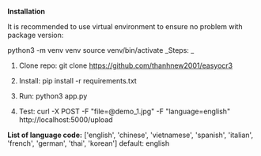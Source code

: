 **Installation**

It is recommended to use virtual environment to ensure no problem with package version:

python3 -m venv venv
source venv/bin/activate
_Steps: _

1. Clone repo: git clone https://github.com/thanhnew2001/easyocr3

2. Install: pip install -r requirements.txt
3. Run: python3 app.py
4. Test: curl -X POST -F "file=@demo_1.jpg" -F "language=english" http://localhost:5000/upload

**List of language code:**
['english', 'chinese', 'vietnamese', 'spanish', 'italian', 'french', 'german', 'thai', 'korean']
default: english
